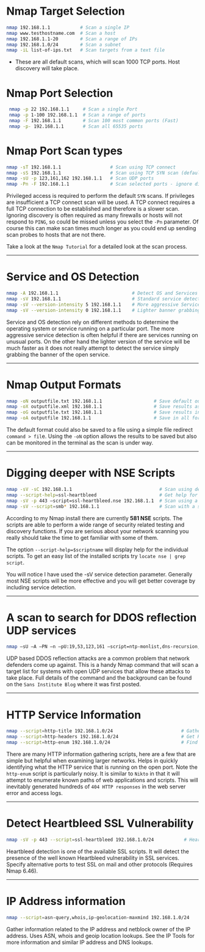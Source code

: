 # Nmap Target Selection
```bash
nmap 192.168.1.1           # Scan a single IP
nmap www.testhostname.com  # Scan a host 
nmap 192.168.1.1-20        # Scan a range of IPs
nmap 192.168.1.0/24        # Scan a subnet 
nmap -iL list-of-ips.txt   # Scan targets from a text file
```
- These are all default scans, which will scan 1000 TCP ports. Host discovery will take place.

# Nmap Port Selection

```bash
 nmap -p 22 192.168.1.1     # Scan a single Port
 nmap -p 1-100 192.168.1.1  # Scan a range of ports
 nmap -F 192.168.1.1        # Scan 100 most common ports (Fast)
 nmap -p- 192.168.1.1       # Scan all 65535 ports
 ```
# Nmap Port Scan types

```bash
nmap -sT 192.168.1.1                  # Scan using TCP connect
nmap -sS 192.168.1.1                  # Scan using TCP SYN scan (default)
nmap -sU -p 123,161,162 192.168.1.1   # Scan UDP ports
nmap -Pn -F 192.168.1.1               # Scan selected ports - ignore discovery
```
Privileged access is required to perform the default `SYN` scans. If privileges are insufficient a TCP connect scan will be used. A TCP connect requires a full TCP connection to be established and therefore is a slower scan. Ignoring discovery is often required as many firewalls or hosts will not respond to `PING`, so could be missed unless you select the `-Pn` parameter. Of course this can make scan times much longer as you could end up sending scan probes to hosts that are not there.

Take a look at the `Nmap Tutorial` for a detailed look at the scan process.

------------------------------------------------------------------------------------------------------

# Service and OS Detection

```bash
nmap -A 192.168.1.1                           # Detect OS and Services
nmap -sV 192.168.1.1                          # Standard service detection
nmap -sV --version-intensity 5 192.168.1.1    # More aggressive Service Detection
nmap -sV --version-intensity 0 192.168.1.1    # Lighter banner grabbing detection
```
Service and OS detection rely on different methods to determine the operating system or service running on a particular port. The more aggressive service detection is often helpful if there are services running on unusual ports. On the other hand the lighter version of the service will be much faster as it does not really attempt to detect the service simply grabbing the banner of the open service.

----------------------------------------------------------------------------------------------------------------

# Nmap Output Formats

```bash
nmap -oN outputfile.txt 192.168.1.1                   # Save default output to file
nmap -oX outputfile.xml 192.168.1.1                   # Save results as XML
nmap -oG outputfile.txt 192.168.1.1                   # Save results in a format for grep
nmap -oA outputfile 192.168.1.1                       # Save in all formats
```
The default format could also be saved to a file using a simple file redirect `command > fil`e. Using the `-oN` option allows the results to be saved but also can be monitored in the terminal as the scan is under way.

-------------------------------------------------------------------------------------------------------------------

# Digging deeper with NSE Scripts

```bash
nmap -sV -sC 192.168.1.1                                # Scan using default safe scripts
nmap --script-help=ssl-heartbleed                       # Get help for a script
nmap -sV -p 443 –script=ssl-heartbleed.nse 192.168.1.1  # Scan using a specific NSE script
nmap -sV --script=smb* 192.168.1.1                      # Scan with a set of scripts
```
According to my Nmap install there are currently **581 NSE** scripts. The scripts are able to perform a wide range of security related testing and discovery functions. If you are serious about your network scanning you really should take the time to get familiar with some of them.

The option `--script-help=$scriptname` will display help for the individual scripts. To get an easy list of the installed scripts try `locate nse | grep script`.

You will notice I have used the -sV service detection parameter. Generally most NSE scripts will be more effective and you will get better coverage by including service detection.

---------------------------------------------------------------------------------------------------------------------

# A scan to search for DDOS reflection UDP services

```bash
nmap –sU –A –PN –n –pU:19,53,123,161 –script=ntp-monlist,dns-recursion,snmp-sysdescr 192.168.1.0/24    # Scan for UDP DDOS reflectors
```

UDP based DDOS reflection attacks are a common problem that network defenders come up against. This is a handy Nmap command that will scan a target list for systems with open UDP services that allow these attacks to take place. Full details of the command and the background can be found on the `Sans Institute Blog` where it was first posted.

------------------------------------------------------------------------------------------------------------------------

# HTTP Service Information
```bash
nmap --script=http-title 192.168.1.0/24                         # Gather page titles from HTTP services
nmap --script=http-headers 192.168.1.0/24                       # Get HTTP headers of web services
nmap --script=http-enum 192.168.1.0/24                          # Find web apps from known paths
```
There are many HTTP information gathering scripts, here are a few that are simple but helpful when examining larger networks. Helps in quickly identifying what the HTTP service that is running on the open port. Note the `http-enum` script is particularly noisy. It is similar to `Nikto` in that it will attempt to enumerate known paths of web applications and scripts. This will inevitably generated hundreds of `404 HTTP responses` in the web server error and access logs.

------------------------------------------------------------------------------------------------------------------------

# Detect Heartbleed SSL Vulnerability

```bash
nmap -sV -p 443 --script=ssl-heartbleed 192.168.1.0/24           # Heartbleed Testing
```
Heartbleed detection is one of the available SSL scripts. It will detect the presence of the well known Heartbleed vulnerability in SSL services. Specify alternative ports to test SSL on mail and other protocols (Requires Nmap 6.46).

--------------------------------------------------------------------------------------------------------------------------

# IP Address information
```bash
nmap --script=asn-query,whois,ip-geolocation-maxmind 192.168.1.0/24       # Find Information about IP address
```

Gather information related to the IP address and netblock owner of the IP address. Uses ASN, whois and geoip location lookups. See the IP Tools for more information and similar IP address and DNS lookups.










   
